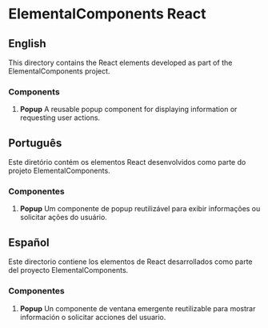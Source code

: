 # ElementalComponents React

## English

This directory contains the React elements developed as part of the ElementalComponents project.

### Components

1. **Popup**
   A reusable popup component for displaying information or requesting user actions.

## Português

Este diretório contém os elementos React desenvolvidos como parte do projeto ElementalComponents.

### Componentes

1. **Popup**
   Um componente de popup reutilizável para exibir informações ou solicitar ações do usuário.

## Español

Este directorio contiene los elementos de React desarrollados como parte del proyecto ElementalComponents.

### Componentes

1. **Popup**
   Un componente de ventana emergente reutilizable para mostrar información o solicitar acciones del usuario.
